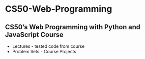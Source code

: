 # CS50-Web-Programming
## CS50’s Web Programming with Python and JavaScript Course
* Lectures - tested code from course
* Problem Sets - Course Projects 
